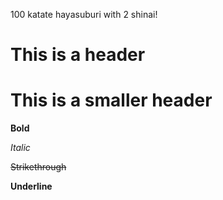 100 katate hayasuburi with 2 shinai!

# This is a header

# This is a smaller header

**Bold**

*Italic*

~~Strikethrough~~

__Underline__
